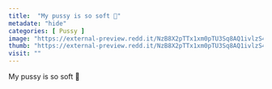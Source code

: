 ```yaml
---
title:  "My pussy is so soft 🍒"
metadate: "hide"
categories: [ Pussy ]
image: "https://external-preview.redd.it/NzB8X2pTTx1xm0pTU3Sq8AQ1ivlzS43n3mkyH-kRAU8.jpg?auto=webp&s=46e33f40da1b8c750430741158454173ae13c5fc"
thumb: "https://external-preview.redd.it/NzB8X2pTTx1xm0pTU3Sq8AQ1ivlzS43n3mkyH-kRAU8.jpg?width=1080&crop=smart&auto=webp&s=f6e703da0ef4f0ebaa17300b0e32885c22200d2c"
visit: ""
---
```

My pussy is so soft 🍒
